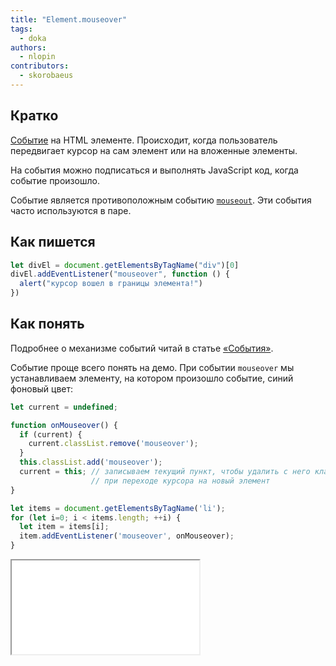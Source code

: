 ```yaml
---
title: "Element.mouseover"
tags:
  - doka
authors:
  - nlopin
contributors:
  - skorobaeus
---
```


## Кратко

[Событие](/js/events/) на HTML элементе. Происходит, когда пользователь передвигает курсор на сам элемент или на вложенные элементы.

На события можно подписаться и выполнять JavaScript код, когда событие произошло.

Событие является противоположным событию [`mouseout`](/js/element-mouseout/). Эти события часто используются в паре.

## Как пишется

```js
let divEl = document.getElementsByTagName("div")[0]
divEl.addEventListener("mouseover", function () {
  alert("курсор вошел в границы элемента!")
})
```

## Как понять

Подробнее о механизме событий читай в статье [«События»](/js/events/).

Событие проще всего понять на демо. При событии `mouseover` мы устанавливаем элементу, на котором произошло событие, синий фоновый цвет:

```js
let current = undefined;

function onMouseover() {
  if (current) {
    current.classList.remove('mouseover');
  }
  this.classList.add('mouseover');
  current = this; // записываем текущий пункт, чтобы удалить с него класс
                  // при переходе курсора на новый элемент
}

let items = document.getElementsByTagName('li');
for (let i=0; i < items.length; ++i) {
  let item = items[i];
  item.addEventListener('mouseover', onMouseover);
}
```

<iframe title="Ховер-эффект при помощи события mouseover" src="demos/index.html"></iframe>
